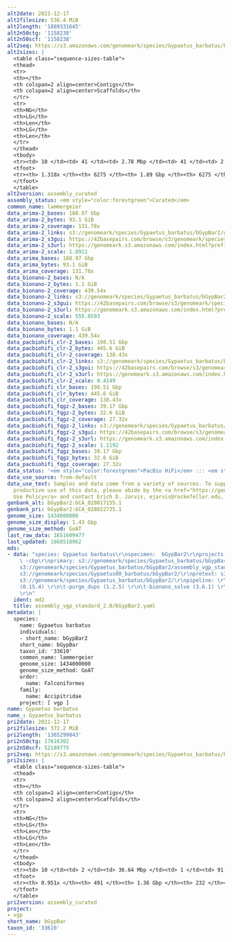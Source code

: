 ```yaml
---
alt2date: 2021-12-17
alt2filesize: 536.4 MiB
alt2length: '1889331645'
alt2n50ctg: '1158238'
alt2n50scf: '1158238'
alt2seq: https://s3.amazonaws.com/genomeark/species/Gypaetus_barbatus/bGypBar2/assembly_curated/bGypBar2.alt.cur.20211217.fasta.gz
alt2sizes: |
  <table class="sequence-sizes-table">
  <thead>
  <tr>
  <th></th>
  <th colspan=2 align=center>Contigs</th>
  <th colspan=2 align=center>Scaffolds</th>
  </tr>
  <tr>
  <th>NG</th>
  <th>LG</th>
  <th>Len</th>
  <th>LG</th>
  <th>Len</th>
  </tr>
  </thead>
  <tbody>
  <tr><td> 10 </td><td> 41 </td><td> 2.78 Mbp </td><td> 41 </td><td> 2.78 Mbp </td></tr><tr><td> 20 </td><td> 99 </td><td> 2.17 Mbp </td><td> 99 </td><td> 2.17 Mbp </td></tr><tr><td> 30 </td><td> 175 </td><td> 1.64 Mbp </td><td> 175 </td><td> 1.64 Mbp </td></tr><tr><td> 40 </td><td> 270 </td><td> 1.37 Mbp </td><td> 270 </td><td> 1.37 Mbp </td></tr><tr style="background-color:#cccccc;"><td> 50 </td><td> 384 </td><td> 1.16 Mbp </td><td> 384 </td><td> 1.16 Mbp </td></tr><tr><td> 60 </td><td> 521 </td><td> 0.97 Mbp </td><td> 521 </td><td> 0.97 Mbp </td></tr><tr><td> 70 </td><td> 685 </td><td> 0.80 Mbp </td><td> 685 </td><td> 0.80 Mbp </td></tr><tr><td> 80 </td><td> 881 </td><td> 0.67 Mbp </td><td> 881 </td><td> 0.67 Mbp </td></tr><tr><td> 90 </td><td> 1119 </td><td> 0.54 Mbp </td><td> 1119 </td><td> 0.54 Mbp </td></tr><tr><td> 100 </td><td> 1425 </td><td> 403.17 Kbp </td><td> 1425 </td><td> 403.17 Kbp </td></tr></tbody>
  <tfoot>
  <tr><th> 1.318x </th><th> 6275 </th><th> 1.89 Gbp </th><th> 6275 </th><th> 1.89 Gbp </th></tr>
  </tfoot>
  </table>
alt2version: assembly_curated
assembly_status: <em style="color:forestgreen">Curated</em>
common_name: lammergeier
data_arima-2_bases: 188.97 Gbp
data_arima-2_bytes: 93.1 GiB
data_arima-2_coverage: 131.78x
data_arima-2_links: s3://genomeark/species/Gypaetus_barbatus/bGypBar2/genomic_data/arima/<br>
data_arima-2_s3gui: https://42basepairs.com/browse/s3/genomeark/species/Gypaetus_barbatus/bGypBar2/genomic_data/arima/
data_arima-2_s3url: https://genomeark.s3.amazonaws.com/index.html?prefix=species/Gypaetus_barbatus/bGypBar2/genomic_data/arima/
data_arima-2_scale: 1.8911
data_arima_bases: 188.97 Gbp
data_arima_bytes: 93.1 GiB
data_arima_coverage: 131.78x
data_bionano-2_bases: N/A
data_bionano-2_bytes: 1.1 GiB
data_bionano-2_coverage: 439.54x
data_bionano-2_links: s3://genomeark/species/Gypaetus_barbatus/bGypBar2/genomic_data/bionano/<br>
data_bionano-2_s3gui: https://42basepairs.com/browse/s3/genomeark/species/Gypaetus_barbatus/bGypBar2/genomic_data/bionano/
data_bionano-2_s3url: https://genomeark.s3.amazonaws.com/index.html?prefix=species/Gypaetus_barbatus/bGypBar2/genomic_data/bionano/
data_bionano-2_scale: 555.8593
data_bionano_bases: N/A
data_bionano_bytes: 1.1 GiB
data_bionano_coverage: 439.54x
data_pacbiohifi_clr-2_bases: 198.51 Gbp
data_pacbiohifi_clr-2_bytes: 445.6 GiB
data_pacbiohifi_clr-2_coverage: 138.43x
data_pacbiohifi_clr-2_links: s3://genomeark/species/Gypaetus_barbatus/bGypBar2/genomic_data/pacbio_hifi/<br>
data_pacbiohifi_clr-2_s3gui: https://42basepairs.com/browse/s3/genomeark/species/Gypaetus_barbatus/bGypBar2/genomic_data/pacbio_hifi/
data_pacbiohifi_clr-2_s3url: https://genomeark.s3.amazonaws.com/index.html?prefix=species/Gypaetus_barbatus/bGypBar2/genomic_data/pacbio_hifi/
data_pacbiohifi_clr-2_scale: 0.4149
data_pacbiohifi_clr_bases: 198.51 Gbp
data_pacbiohifi_clr_bytes: 445.6 GiB
data_pacbiohifi_clr_coverage: 138.43x
data_pacbiohifi_fqgz-2_bases: 39.17 Gbp
data_pacbiohifi_fqgz-2_bytes: 32.6 GiB
data_pacbiohifi_fqgz-2_coverage: 27.32x
data_pacbiohifi_fqgz-2_links: s3://genomeark/species/Gypaetus_barbatus/bGypBar2/genomic_data/pacbio_hifi/<br>
data_pacbiohifi_fqgz-2_s3gui: https://42basepairs.com/browse/s3/genomeark/species/Gypaetus_barbatus/bGypBar2/genomic_data/pacbio_hifi/
data_pacbiohifi_fqgz-2_s3url: https://genomeark.s3.amazonaws.com/index.html?prefix=species/Gypaetus_barbatus/bGypBar2/genomic_data/pacbio_hifi/
data_pacbiohifi_fqgz-2_scale: 1.1192
data_pacbiohifi_fqgz_bases: 39.17 Gbp
data_pacbiohifi_fqgz_bytes: 32.6 GiB
data_pacbiohifi_fqgz_coverage: 27.32x
data_status: '<em style="color:forestgreen">PacBio HiFi</em> ::: <em style="color:forestgreen">Arima</em>'
data_use_source: from-default
data_use_text: Samples and data come from a variety of sources. To support fair and
  productive use of this data, please abide by the <a href="https://genome10k.soe.ucsc.edu/data-use-policies/">Data
  Use Policy</a> and contact Erich D. Jarvis, ejarvis@rockefeller.edu, with any questions.
genbank_alt: bGypBar2:GCA_028017155.1
genbank_pri: bGypBar2:GCA_028022735.1
genome_size: 1434000000
genome_size_display: 1.43 Gbp
genome_size_method: GoAT
last_raw_data: 1651609477
last_updated: 1668510962
mds:
- data: "species: Gypaetus barbatus\r\nspecimen:  bGypBar2\r\nprojects: \r\n  -vgp\r\n
    \ -cbp\r\nprimary: s3://genomeark/species/Gypaetus_barbatus/bGypBar2/assembly_vgp_standard_2.0/bGypBar2.pri.asm.20211119.fasta\r\nhaplotigs:
    s3://genomeark/species/Gypaetus_barbatus/bGypBar2/assembly_vgp_standard_2.0/bGypBar2.alt.asm.20211119.fasta\r\nhic_bam:
    s3://genomeark/species/Gypaetus00_barbatus/bGypBar2/\r\npretext: s3://genomeark/species/Gypaetus_barbatus/bGypBar2/\r\nkmer_spectra_img:
    s3://genomeark/species/Gypaetus_barbatus/bGypBar2/\r\npipeline: \r\n\t-hifiasm
    (0.15.4) \r\n\t-purge_dups (1.2.5) \r\n\t-bionano_solve (3.6.1) \r\n\t-salsa (2.3)
    \r\n"
  ident: md2
  title: assembly_vgp_standard_2.0/bGypBar2.yaml
metadata: |
  species:
    name: Gypaetus barbatus
    individuals:
    - short_name: bGypBar2
    short_name: bGypBar
    taxon_id: '33610'
    common_name: lammergeier
    genome_size: 1434000000
    genome_size_method: GoAT
    order:
      name: Falconiformes
    family:
      name: Accipitridae
    project: [ vgp ]
name: Gypaetus barbatus
name_: Gypaetus_barbatus
pri2date: 2021-12-17
pri2filesize: 372.2 MiB
pri2length: '1365299843'
pri2n50ctg: 17616302
pri2n50scf: 52189775
pri2seq: https://s3.amazonaws.com/genomeark/species/Gypaetus_barbatus/bGypBar2/assembly_curated/bGypBar2.pri.cur.20211217.fasta.gz
pri2sizes: |
  <table class="sequence-sizes-table">
  <thead>
  <tr>
  <th></th>
  <th colspan=2 align=center>Contigs</th>
  <th colspan=2 align=center>Scaffolds</th>
  </tr>
  <tr>
  <th>NG</th>
  <th>LG</th>
  <th>Len</th>
  <th>LG</th>
  <th>Len</th>
  </tr>
  </thead>
  <tbody>
  <tr><td> 10 </td><td> 2 </td><td> 36.64 Mbp </td><td> 1 </td><td> 91.45 Mbp </td></tr><tr><td> 20 </td><td> 7 </td><td> 31.50 Mbp </td><td> 3 </td><td> 80.04 Mbp </td></tr><tr><td> 30 </td><td> 11 </td><td> 28.51 Mbp </td><td> 5 </td><td> 67.95 Mbp </td></tr><tr><td> 40 </td><td> 17 </td><td> 20.24 Mbp </td><td> 7 </td><td> 59.84 Mbp </td></tr><tr style="background-color:#cccccc;"><td> 50 </td><td> 25 </td><td style="background-color:#88ff88;"> 17.62 Mbp </td><td> 9 </td><td style="background-color:#88ff88;"> 52.19 Mbp </td></tr><tr><td> 60 </td><td> 35 </td><td> 12.49 Mbp </td><td> 12 </td><td> 49.14 Mbp </td></tr><tr><td> 70 </td><td> 48 </td><td> 9.08 Mbp </td><td> 15 </td><td> 44.86 Mbp </td></tr><tr><td> 80 </td><td> 69 </td><td> 5.06 Mbp </td><td> 19 </td><td> 33.76 Mbp </td></tr><tr><td> 90 </td><td> 132 </td><td> 1.02 Mbp </td><td> 24 </td><td> 22.57 Mbp </td></tr><tr><td> 100 </td><td> 0 </td><td>  </td><td> 0 </td><td>  </td></tr></tbody>
  <tfoot>
  <tr><th> 0.951x </th><th> 491 </th><th> 1.36 Gbp </th><th> 232 </th><th> 1.37 Gbp </th></tr>
  </tfoot>
  </table>
pri2version: assembly_curated
project:
- vgp
short_name: bGypBar
taxon_id: '33610'
---
```

